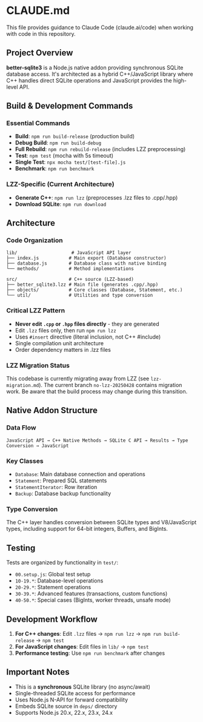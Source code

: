 # CLAUDE.md

This file provides guidance to Claude Code (claude.ai/code) when working with code in this repository.

## Project Overview

**better-sqlite3** is a Node.js native addon providing synchronous SQLite database access. It's architected as a hybrid C++/JavaScript library where C++ handles direct SQLite operations and JavaScript provides the high-level API.

## Build & Development Commands

### Essential Commands
- **Build**: `npm run build-release` (production build)
- **Debug Build**: `npm run build-debug` 
- **Full Rebuild**: `npm run rebuild-release` (includes LZZ preprocessing)
- **Test**: `npm test` (mocha with 5s timeout)
- **Single Test**: `npx mocha test/[test-file].js`
- **Benchmark**: `npm run benchmark`

### LZZ-Specific (Current Architecture)
- **Generate C++**: `npm run lzz` (preprocesses .lzz files to .cpp/.hpp)
- **Download SQLite**: `npm run download`

## Architecture

### Code Organization
```
lib/                    # JavaScript API layer
├── index.js           # Main export (Database constructor)
├── database.js        # Database class with native binding
└── methods/           # Method implementations

src/                   # C++ source (LZZ-based)
├── better_sqlite3.lzz # Main file (generates .cpp/.hpp)
├── objects/           # Core classes (Database, Statement, etc.)
└── util/              # Utilities and type conversion
```

### Critical LZZ Pattern
- **Never edit `.cpp` or `.hpp` files directly** - they are generated
- Edit `.lzz` files only, then run `npm run lzz`
- Uses `#insert` directive (literal inclusion, not C++ #include)
- Single compilation unit architecture
- Order dependency matters in .lzz files

### LZZ Migration Status
This codebase is currently migrating away from LZZ (see `lzz-migration.md`). The current branch `no-lzz-20250428` contains migration work. Be aware that the build process may change during this transition.

## Native Addon Structure

### Data Flow
```
JavaScript API → C++ Native Methods → SQLite C API → Results → Type Conversion → JavaScript
```

### Key Classes
- `Database`: Main database connection and operations
- `Statement`: Prepared SQL statements  
- `StatementIterator`: Row iteration
- `Backup`: Database backup functionality

### Type Conversion
The C++ layer handles conversion between SQLite types and V8/JavaScript types, including support for 64-bit integers, Buffers, and BigInts.

## Testing

Tests are organized by functionality in `test/`:
- `00.setup.js`: Global test setup
- `10-19.*`: Database-level operations
- `20-29.*`: Statement operations  
- `30-39.*`: Advanced features (transactions, custom functions)
- `40-50.*`: Special cases (BigInts, worker threads, unsafe mode)

## Development Workflow

1. **For C++ changes**: Edit `.lzz` files → `npm run lzz` → `npm run build-release` → `npm test`
2. **For JavaScript changes**: Edit files in `lib/` → `npm test`
3. **Performance testing**: Use `npm run benchmark` after changes

## Important Notes

- This is a **synchronous** SQLite library (no async/await)
- Single-threaded SQLite access for performance
- Uses Node.js N-API for forward compatibility
- Embeds SQLite source in `deps/` directory
- Supports Node.js 20.x, 22.x, 23.x, 24.x